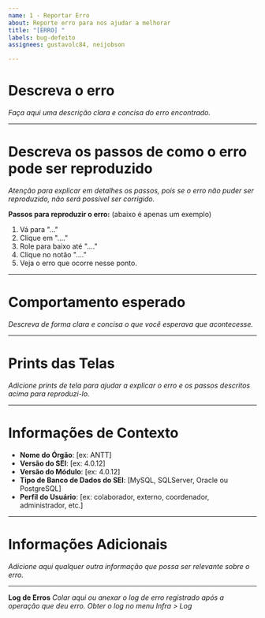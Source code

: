```yaml
---
name: 1 - Reportar Erro
about: Reporte erro para nos ajudar a melhorar
title: "[ERRO] "
labels: bug-defeito
assignees: gustavolc84, neijobson

---
```


# Descreva o erro
_Faça aqui uma descrição clara e concisa do erro encontrado._


-----
# Descreva os passos de como o erro pode ser reproduzido
_Atenção para explicar em detalhes os passos, pois se o erro não puder ser reproduzido, não será possível ser corrigido._

**Passos para reproduzir o erro:** (abaixo é apenas um exemplo)
1. Vá para "..."
2. Clique em "...."
3. Role para baixo até "...."
4. Clique no notão "...."
5. Veja o erro que ocorre nesse ponto.

-----
# Comportamento esperado
_Descreva de forma clara e concisa o que você esperava que acontecesse._


-----
# Prints das Telas
_Adicione prints de tela para ajudar a explicar o erro e os passos descritos acima para reproduzi-lo._

-----
# Informações de Contexto
 - **Nome do Órgão**:  [ex: ANTT]
 - **Versão do SEI**:  [ex: 4.0.12]
 - **Versão do Módulo**:  [ex: 4.0.12]
 - **Tipo de Banco de Dados do SEI**:  [MySQL, SQLServer, Oracle ou PostgreSQL]
 - **Perfil do Usuário**:  [ex: colaborador, externo, coordenador, administrador, etc.]
-----
# Informações Adicionais
_Adicione aqui qualquer outra informação que possa ser relevante sobre o erro._


-----
**Log de Erros**
_Colar aqui ou anexar o log de erro registrado após a operação que deu erro. Obter o log no menu Infra > Log_
